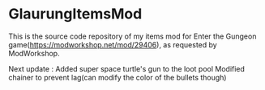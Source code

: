 # GlaurungItemsMod

This is the source code repository of my items mod for Enter the Gungeon game(https://modworkshop.net/mod/29406), as requested by ModWorkshop.

Next update : 
Added super space turtle's gun to the loot pool
Modified chainer to prevent lag(can modify the color of the bullets though)
